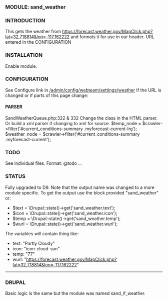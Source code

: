 ### MODULE: sand_weather

### INTRODUCTION
This gets the weather from
https://forecast.weather.gov/MapClick.php?lat=32.718814&lon=-117.162222 
and formats it for use in our header.
URL entered in the CONFIGURATION

### INSTALLATION
Enable module.

### CONFIGURATION
See Configure link in <a href="/admin/config/webteam/settings/weather">/admin/config/webteam/settings/weather</a>
If the URL is changed or if parts of this page change:
#### PARSER
SandWeatherQueue.php:322 & 332
Change the class in the HTML parser. Or build a xml parser if changing to xml for source.
$temp_node = $crawler->filter('#current_conditions-summary .myforecast-current-lrg');
$weather_node = $crawler->filter('#current_conditions-summary .myforecast-current');

### TODO
See individual files. Format: @todo ...

### STATUS
Fully upgraded to D9. Note that the output name was changed to a more module specific.
To get the output use the block provided "sand_weather" or: 
- $text = \Drupal::state()->get('sand_weather.text');
- $icon = \Drupal::state()->get('sand_weather.icon');
- $temp = \Drupal::state()->get('sand_weather.temp');
- $wurl = \Drupal::state()->get('sand_weather.wurl');

The variables will contain thing like: 
- text: "Partly Cloudy"
- icon: "icon-cloud-sun"
- temp: "77"
- wurl: "https://forecast.weather.gov/MapClick.php?lat=32.718814&lon=-117.162222"

---

### DRUPAL
Basic logic is the same but the module was named sand_if_weather.

